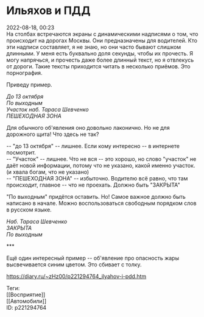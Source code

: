 Ильяхов и ПДД
==============

   
 2022-08-18, 00:23   
  На столбах встречаются экраны с динамическими надписями о том, что происходит на дорогах Москвы. Они предназначены для водителей. Кто эти надписи составляет, я не знаю, но они часто бывают слишком длинными. У меня есть буквально доля секунды, чтобы их прочесть. Я могу напрячься, и прочесть даже более длинный текст, но я отвлекусь от дороги. Такие тексты приходится читать в несколько приёмов. Это порнография.   
   
 Приведу пример.   
   
  *До 13 октября   
 По выходным   
 Участок наб. Тараса Шевченко   
 ПЕШЕХОДНАЯ ЗОНА*    
   
 Для обычного об'явления оно довольно лаконично. Но не для дорожного щита! Что здесь не так?   
   
 -- "до 13 октября" -- лишнее. Если кому интересно -- в интернете посмотрит.   
 -- "Участок" -- лишнее. Что не вся -- это хорошо, но слово "участок" не даёт новой информации, потому что не указано, какой именно участок. (и хвала богам, что не указано)   
 -- "ПЕШЕХОДНАЯ ЗОНА" -- избыточно. Водителю всё равно, что там происходит, главное -- что не проехать. Должно быть "ЗАКРЫТА"   
   
 "По выходным" придётся оставить. Но! Самое важное должно быть написано в начале. Можно воспользоваться свободным порядком слов в русском языке.   
   
  *Наб. Тараса Шевченко   
 ЗАКРЫТА   
 По выходным*    
   
 \*\*\*   
   
 Ещё один интересный пример -- об'явление про опасность жары высвечивается синим цветом. Это сбивает с толку.   
    
 <https://diary.ru/~zHz00/p221294764_ilyahov-i-pdd.htm>   
   
 Теги:   
 [[Восприятие]]   
 [[Автомобили]]   
 ID: p221294764